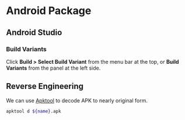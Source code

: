 # Android Package

## Android Studio

### Build Variants

Click **Build > Select Build Variant** from the menu bar at the top, or **Build Variants** from the panel at the left side.

## Reverse Engineering

We can use [Apktool](https://ibotpeaches.github.io/Apktool/) to decode APK to nearly original form.

```bash
apktool d ${name}.apk
```
